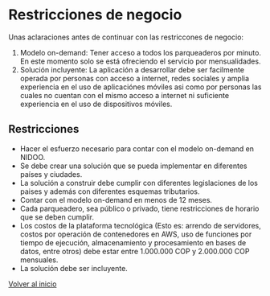 # Restricciones de negocio

Unas aclaraciones antes de continuar con las restriccones de negocio:

1. Modelo on-demand: Tener acceso a todos los parqueaderos por minuto. En este momento solo se está ofreciendo el servicio por mensualidades.
2. Solución incluyente: La aplicación a desarrollar debe ser facilmente operada por personas con acceso a internet, redes sociales y amplia experiencia en el uso de aplicaciónes móviles asi como por personas las cuales no cuentan con el mismo acceso a internet ni suficiente experiencia en el uso de dispositivos móviles.

## Restricciones

* Hacer el esfuerzo necesario para contar con el modelo on-demand en NIDOO.
* Se debe crear una solución que se pueda implementar en diferentes países y ciudades.
* La solución a construir debe cumplir con diferentes legislaciones de los paises y además con diferentes esquemas tributarios.
* Contar con el modelo on-demand en menos de 12 meses.
* Cada parqueadero, sea público o privado, tiene restricciones de horario que se deben cumplir.
* Los costos de la plataforma tecnológica (Esto es: arrendo de servidores, costos por operación de contenedores en AWS, uso de funciones por tiempo de ejecución, almacenamiento y procesamiento en bases de datos, entre otros) debe estar entre 1.000.000 COP y 2.000.000 COP mensuales.
* La solución debe ser incluyente.

[Volver al inicio](index.md)
